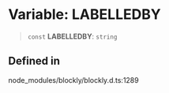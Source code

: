 # Variable: LABELLEDBY

> `const` **LABELLEDBY**: `string`

## Defined in

node_modules/blockly/blockly.d.ts:1289
